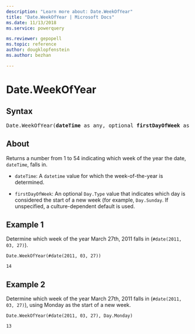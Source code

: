 ```yaml
---
description: "Learn more about: Date.WeekOfYear"
title: "Date.WeekOfYear | Microsoft Docs"
ms.date: 11/13/2018
ms.service: powerquery

ms.reviewer: gepopell
ms.topic: reference
author: dougklopfenstein
ms.author: bezhan

---
```

# Date.WeekOfYear

## Syntax

<pre>
Date.WeekOfYear(<b>dateTime</b> as any, optional <b>firstDayOfWeek</b> as nullable number) as nullable number
</pre>

## About 

Returns a number from 1 to 54 indicating which week of the year the date, `dateTime`, falls in. 

- `dateTime`: A `datetime` value for which the week-of-the-year is determined. 

- `firstDayOfWeek`: An optional `Day.Type` value that indicates which day is considered the start of a new week (for example, `Day.Sunday`. If unspecified, a culture-dependent default is used. 


## Example 1

Determine which week of the year March 27th, 2011 falls in (`#date(2011, 03, 27)`).

```powerquery-m
Date.WeekOfYear(#date(2011, 03, 27))
```

`14`

## Example 2

Determine which week of the year March 27th, 2011 falls in (`#date(2011, 03, 27)`), using Monday as the start of a new week.

```powerquery-m
Date.WeekOfYear(#date(2011, 03, 27), Day.Monday)
```

`13`
